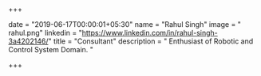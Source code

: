 +++

date = "2019-06-17T00:00:01+05:30" 
name = "Rahul Singh"
image = " rahul.png"
linkedin = "https://www.linkedin.com/in/rahul-singh-3a4202146/"
title = "Consultant"
description = " Enthusiast of Robotic and Control System Domain. "

+++